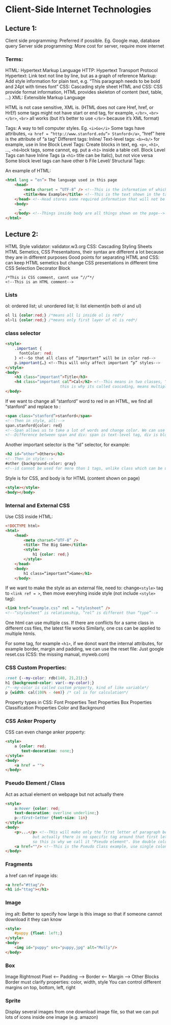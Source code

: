 # Client-Side Internet Technologies
## Lecture 1:
Client side programming: Preferred if possible. Eg. Google map, database query
Server side programming: More cost for server, require more internet

### Terms:
HTML: Hypertext Markup Language
HTTP: Hypertext Transport Protocol
  Hypertext: Link text not line by line, but as a graph of reference
  Markup: Add style information for plain text, e.g. “This paragraph needs to be bold and 24pt with times font”
CSS: Cascading style sheet
  HTML and CSS: CSS provide format information, HTML provides skeleton of content (text, table, …)
XML: Extensible Markup Language

HTML is not case sensitive, XML is. (HTML does not care Href, href, or HrEf)
some tags might not have start or end tag, for example, `</br>`, `<br></br>`, `<br>` all works (but it’s better to use `</br>` because it’s XML format)

Tags: A way to tell computer styles. Eg. `<i>Go</i>`
	Some tags have attributes, `<a href = “http://www.stanford.edu”> Stanford</a>`, “href” here is the attribute of “a tag”
	Different tags:
		Inline/ Text-level tags: `<b><b/>` for example, use in line
		Block Level Tags: Create blocks in text, eg. `<p>`, `<h1>`, …, `<h6>`lock tags, some cannot, eg. put a `<h1>` inside a table cell.
			Block Level Tags can have Inline Tags (a `<h1>` title can be Italic), but not vice versa
			Some block level tags can have other b
		File Level/ Structural Tags:

An example of HTML:
```html
<html lang = “en”> The language used in this page
	<head>
		<meta charset = “UTF-8” /> <!--This is the information of which language to use, eg. English not Japnese-->
		<title>New Example</title> <!--This is the text shown in the tag of the page-->
	</head> <!--Head stores some required information that will not be shown on page-->
	<body>
	  …
	</body> <!--Things inside body are all things shown on the page-->
</html>
```

## Lecture 2:
HTML Style validator: validator.w3.org
CSS: Cascading Styling Sheets
HTML Semetics, CSS Presentaitons, their syntax are different a lot because they are in different purposes
Good points for separating HTML and CSS: can keep HTML semetics but change CSS presentations in different time
CSS Selection Decorator Block
```
/*This is CSS comment, cannt use “//“*/
<!--This is an HTML comment-->
```
### Lists
ol: ordered list; ul: unordered list; li: list element(in both ol and ul)
```css
ol li {color:red;} /*means all li inside ol is red*/
ol>li {color:red;} /*means only first layer of ol is red*/
```
### class selector
```html
<style>
	.important {
	  fontColor: red;
	} <!--So that all class of “important” will be in color red-->
	p.important{…} <!--This will only affect important “p” styles-->
</style>
<body>
	<h3 class=“important”>Title</h3>
	<h4 class=“important cal”>Cal</h2> <!--This means in two classes, “important” and “cal”, 
						this is why its called cascading, means multiple layers from top to bottom-->
</body>
```
If we want to change all “stanford” word to red in an HTML, we find all “stanford” and replace to :
```html
<span class=“stanford”>stanford</span>
<!--Then in style, all:-->
span.stanford{color: red}
<!--Span allows us to take a lot of words and change color. We can use as many span as we want-->
<!--Difference between span and div: span is text-level tag, div is block-level tag-->
```
Another important selector is the “id” selector, for example:
```html
<h2 id=“other”>Others</h2>
<!--Then in style:-->
#other {background-color: gray}
<!--id cannot be used for more than 1 tags, unlike class which can be used multiple times-->
```
Style is for CSS, and body is for HTML (content shown on page)
```html
<style></style>
<body></body>
```
### Internal and External CSS
Use CSS inside HTML:
```html
<!DOCTYPE html>
<html>
	<head>
		<meta charset=“UTF-8” />
		<title> The Big Game</title>
		<style>
			h1 {color: red;}
		</style>
	</head>
	<body>
		h1 class=“important”>Game</h1> 
	</body>
```
If we want to make the style as an external file, need to: change`<style>` tag to `<link ref = >`, 
then move everyhing inside style (not include `<style>` tag):

```html
<link href=“example.css” rel = “stylesheet” />
<!--“stylesheet” is relationship, “rel” is different than “type”-->
```

One html can use multiple css. If there are conflicts for a same class in different css files, the latest file works
Similarly, one css can be applied to multiple htmls.

For some tag, for example `<h1>`, if we donot want the internal attributes, 
for example border, margin and padding, we can use the reset file:
Just google reset.css (CSS: the missing manual, myweb.com)
	
### CSS Custom Properties:
```css
:root {--my-color: rdb(140, 21,21);}
h1 {background-color: var(--my-color);}
/*--my-color is called custom property, kind of like variable*/
p {width: cal(100% - 4em)} /* cal is for calculation*/
```
Property types in CSS:
Font Properties
Text Properties
Box Properties
Classification Properties
Color and Background

### CSS Anker Property
CSS can even change anker prpperty:
```html
<style>
	a {color: red;
	   text-decoration: none;}
</style>
<body>
	<a href = "">
</body>
```
### Pseudo Element / Class
Act as actual element on webpage but not actually there
```html
<style>
	a:hover {color: red;
	text-decoration: overline underline;}
	p::first-letter {font-size: 1in}
</style>
<body>
	<p>...</p> <!--THis will make only the first letter of paragraph be 1in, 
			but actually there is no specific tag around that first letter, 
			so this is why we call it "Pseudo element". Use double colons-->
	<a href=""/> <!--This is the Pseudo Class example, use single colon-->
</body>
```
### Fragments
a href can ref inpage ids:
```html
<a href="#ttag"/>
<h1 id="ttag"></h1>
```
### Image
img alt: Better to specify how large is this image so that if someone cannot download it they can know
```html
<style>
	#puppy {float: left;}
</style>
<body>
	<img id="puppy" src="puppy,jpg" alt="Molly"/>
</body>
```
### Box
Image Rightmost Pixel <-- Padding --> Border <-- Margin --> Other Blocks
Border must clarify properties: color, width, style
You can control different margins on top, bottom, left, right
### Sprite
Display several images from one download image file, so that we can put lots of icons inside one image (e.g. amazon)
